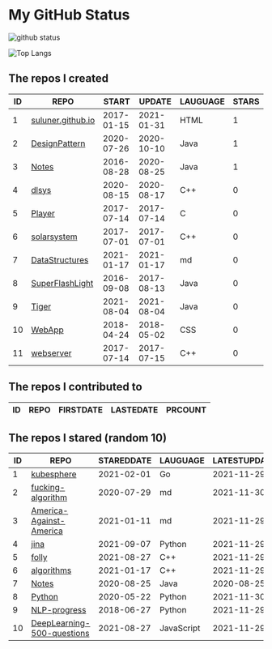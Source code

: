 # My GitHub Status

<img src="https://github-readme-stats-1.yihong0618.vercel.app/api?username=ThaddeusJiang&show_icons=true&&&hide_title=true&count_private=true" alt="github status" />

![Top Langs](https://github-readme-stats-1.yihong0618.vercel.app/api/top-langs/?username=ThaddeusJiang&layout=compact)

<!--START_SECTION:my_github-->
## The repos I created
| ID |                               REPO                                |   START    |   UPDATE   | LAUGUAGE | STARS |
|----|-------------------------------------------------------------------|------------|------------|----------|-------|
|  1 | [suluner.github.io](https://github.com/suluner/suluner.github.io) | 2017-01-15 | 2021-01-31 | HTML     |     1 |
|  2 | [DesignPattern](https://github.com/suluner/DesignPattern)         | 2020-07-26 | 2020-10-10 | Java     |     1 |
|  3 | [Notes](https://github.com/suluner/Notes)                         | 2016-08-28 | 2020-08-25 | Java     |     1 |
|  4 | [dlsys](https://github.com/suluner/dlsys)                         | 2020-08-15 | 2020-08-17 | C++      |     0 |
|  5 | [Player](https://github.com/suluner/Player)                       | 2017-07-14 | 2017-07-14 | C        |     0 |
|  6 | [solarsystem](https://github.com/suluner/solarsystem)             | 2017-07-01 | 2017-07-01 | C++      |     0 |
|  7 | [DataStructures](https://github.com/suluner/DataStructures)       | 2021-01-17 | 2021-01-17 | md       |     0 |
|  8 | [SuperFlashLight](https://github.com/suluner/SuperFlashLight)     | 2016-09-08 | 2017-08-13 | Java     |     0 |
|  9 | [Tiger](https://github.com/suluner/Tiger)                         | 2021-08-04 | 2021-08-04 | Java     |     0 |
| 10 | [WebApp](https://github.com/suluner/WebApp)                       | 2018-04-24 | 2018-05-02 | CSS      |     0 |
| 11 | [webserver](https://github.com/suluner/webserver)                 | 2017-07-14 | 2017-07-15 | C++      |     0 |

## The repos I contributed to
| ID | REPO | FIRSTDATE | LASTEDATE | PRCOUNT |
|----|------|-----------|-----------|---------|

## The repos I stared (random 10)
| ID |                                         REPO                                         | STAREDDATE |  LAUGUAGE  | LATESTUPDATE |
|----|--------------------------------------------------------------------------------------|------------|------------|--------------|
|  1 | [kubesphere](https://github.com/kubesphere/kubesphere)                               | 2021-02-01 | Go         | 2021-11-29   |
|  2 | [fucking-algorithm](https://github.com/labuladong/fucking-algorithm)                 | 2020-07-29 | md         | 2021-11-30   |
|  3 | [America-Against-America](https://github.com/zealotCE/America-Against-America)       | 2021-01-11 | md         | 2021-11-29   |
|  4 | [jina](https://github.com/jina-ai/jina)                                              | 2021-09-07 | Python     | 2021-11-29   |
|  5 | [folly](https://github.com/facebook/folly)                                           | 2021-08-27 | C++        | 2021-11-29   |
|  6 | [algorithms](https://github.com/xtaci/algorithms)                                    | 2021-01-17 | C++        | 2021-11-29   |
|  7 | [Notes](https://github.com/suluner/Notes)                                            | 2020-08-25 | Java       | 2020-08-25   |
|  8 | [Python](https://github.com/TheAlgorithms/Python)                                    | 2020-05-22 | Python     | 2021-11-30   |
|  9 | [NLP-progress](https://github.com/sebastianruder/NLP-progress)                       | 2018-06-27 | Python     | 2021-11-29   |
| 10 | [DeepLearning-500-questions](https://github.com/scutan90/DeepLearning-500-questions) | 2021-08-27 | JavaScript | 2021-11-29   |

<!--END_SECTION:my_github-->